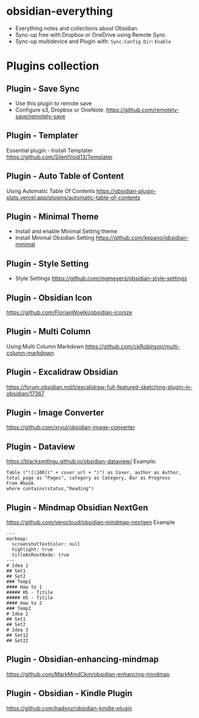 # obsidian-everything
- Everything notes and collections about Obsidian
- Sync-up free with Dropbox or OneDrive using Remote Sync
- Sync-up multidevice and Plugin with: `Sync-Config Dir`: `Enable`

# Plugins collection
## Plugin - Save Sync
- Use this plugin to remote save
- Configure s3, Dropbox or OneNote.
https://github.com/remotely-save/remotely-save
## Plugin - Templater
Essential plugin - Install Templater
https://github.com/SilentVoid13/Templater
## Plugin - Auto Table of Content
Using Automatic Table Of Contents
https://obsidian-plugin-stats.vercel.app/plugins/automatic-table-of-contents
## Plugin - Minimal Theme
- Install and enable Minimal Setting theme
- Install Minimal Obsidian Setting
https://github.com/kepano/obsidian-minimal
## Plugin - Style Setting
- Style Settings
https://github.com/mgmeyers/obsidian-style-settings
## Plugin - Obsidian Icon
https://github.com/FlorianWoelki/obsidian-iconize
## Plugin - Multi Column
Using Multi Column Markdown
https://github.com/ckRobinson/multi-column-markdown
## Plugin - Excalidraw Obsidian
https://forum.obsidian.md/t/excalidraw-full-featured-sketching-plugin-in-obsidian/17367
## Plugin - Image Converter
https://github.com/xryul/obsidian-image-converter
## Plugin - Dataview
https://blacksmithgu.github.io/obsidian-dataview/
Example:
```dataview  
Table ("![|100](" + cover_url + ")") as Cover, author as Author, total_page as "Pages", category as Category, Bar as Progress  
From #book  
where contains(status,"Reading")  
```

## Plugin - Mindmap Obsidian NextGen
https://github.com/verocloud/obsidian-mindmap-nextgen
Example
```markmap
---
markmap:
  screenshotTextColor: null
  highlight: true
  titleAsRootNode: true
---
# Idea 1
## Set1
## Set2
### Temp1
#### How to 1
##### H5 - Titile
##### H5 - Titile
#### How to 2
### Temp2
# Idea 2
## Set1
## Set2
# Idea 3
## Set12
## Set22
```

## Plugin - Obsidian-enhancing-mindmap
https://github.com/MarkMindCkm/obsidian-enhancing-mindmap

## Plugin - Obsidian - Kindle Plugin
https://github.com/hadynz/obsidian-kindle-plugin

